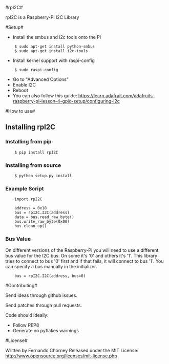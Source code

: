 #rpI2C#

rpI2C is a Raspberry-Pi I2C Library

#Setup#

 * Install the smbus and i2c tools onto the Pi
```
    $ sudo apt-get install python-smbus
    $ sudo apt-get install i2c-tools
```

 * Install kernel support with raspi-config
```
    $ sudo raspi-config
```
  * Go to "Advanced Options"
  * Enable I2C
  * Reboot
  * You can also follow this guide: https://learn.adafruit.com/adafruits-raspberry-pi-lesson-4-gpio-setup/configuring-i2c

#How to use#

## Installing rpI2C ##

### Installing from pip ###
```
    $ pip install rpI2C
```

### Installing from source ###
```
    $ python setup.py install
```

### Example Script ###
```
    import rpI2C

    address = 0x18
    bus = rpI2C.I2C(address)
    data = bus.read_raw_byte()
    bus.write_raw_byte(0x00)
    bus.clean_up()
```

### Bus Value ###
On different versions of the Raspberry-Pi you will need to use a different bus value for the
I2C bus. On some it's '0' and others it's '1'. This library tries to connect to bus '0' first
and if that fails, it will connect to bus '1'. You can specify a bus manually in the initializer.
```
    bus = rpI2C.I2C(address, bus=0)
```

#Contributing#

Send ideas through github issues.

Send patches through pull requests.

Code should ideally:
 * Follow PEP8
 * Generate no pyflakes warnings


#License#

Written by Fernando Chorney
Released under the MIT License: http://www.opensource.org/licenses/mit-license.php
